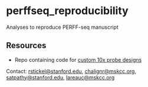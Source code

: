 # perffseq_reproducibility
Analyses to reproduce PERFF-seq manuscript

## Resources
- Repo containing code for [custom 10x probe designs](https://github.com/clareaulab/flex-custom-probes)

Contact: 
rstickel@stanford.edu, chalignr@mskcc.org, satpathy@stanford.edu, lareauc@mskcc.org

